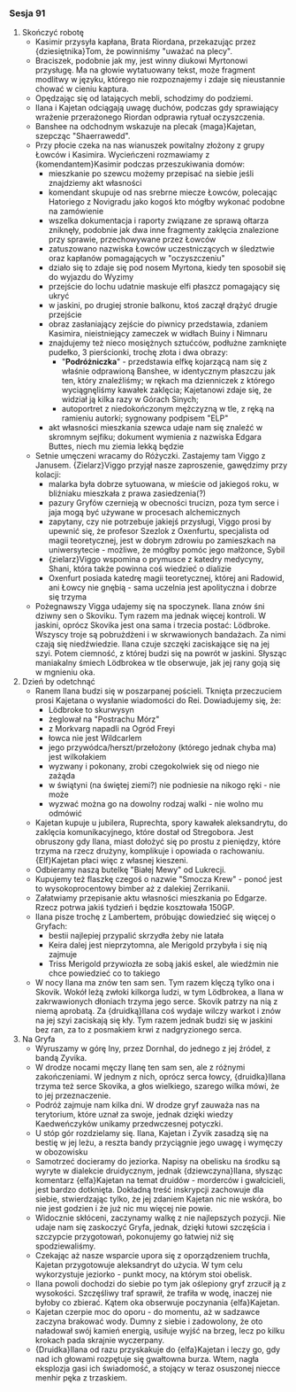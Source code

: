 ### Sesja 91
1. Skończyć robotę
    - Kasimir przysyła kapłana, Brata Riordana, przekazując przez {dziesiętnika}Tom, że powinniśmy "uważać na plecy".
    - Braciszek, podobnie jak my, jest winny diukowi Myrtonowi przysługę. Ma na głowie wytatuowany tekst, może fragment modlitwy w języku, którego nie rozpoznajemy i zdaje się nieustannie chować w cieniu kaptura.
    - Opędzając się od latających mebli, schodzimy do podziemi.
    - Ilana i Kajetan odciągają uwagę duchów, podczas gdy sprawiający wrażenie przerażonego Riordan odprawia rytuał oczyszczenia.
    - Banshee na odchodnym wskazuje na plecak {maga}Kajetan, szepcząc "Shaerrawedd".
    - Przy płocie czeka na nas wianuszek powitalny złożony z grupy Łowców i Kasimira. Wycieńczeni rozmawiamy z {komendantem}Kasimir podczas przeszukiwania domów:
        - mieszkanie po szewcu możemy przepisać na siebie jeśli znajdziemy akt własności
        - komendant skupuje od nas srebrne miecze Łowców, polecając Hatoriego z Novigradu jako kogoś kto mógłby wykonać podobne na zamówienie
        - wszelka dokumentacja i raporty związane ze sprawą ołtarza zniknęły, podobnie jak dwa inne fragmenty zaklęcia znalezione przy sprawie, przechowywane przez Łowców
        - zatuszowano nazwiska Łowców uczestniczących w śledztwie oraz kapłanów pomagających w "oczyszczeniu"
        - działo się to zdaje się pod nosem Myrtona, kiedy ten sposobił się do wyjazdu do Wyzimy
        - przejście do lochu udatnie maskuje elfi płaszcz pomagający się ukryć
        - w jaskini, po drugiej stronie balkonu, ktoś zaczął drążyć drugie przejście
        - obraz zasłaniający zejście do piwnicy przedstawia, zdaniem Kasimira, nieistniejący zameczek w widłach Buiny i Nimnaru
        - znajdujemy też nieco mosiężnych sztućców, podłużne zamknięte pudełko, 3 pierścionki, trochę złota i dwa obrazy:
            - "__Podróżniczka__" - przedstawia elfkę kojarzącą nam się z właśnie odprawioną Banshee, w identycznym płaszczu jak ten, który znaleźliśmy; w rękach ma dzienniczek z którego wyciągnęliśmy kawałek zaklęcia; Kajetanowi zdaje się, że widział ją kilka razy w Górach Sinych; 
            - autoportret z niedokończonym mężczyzną w tle, z ręką na ramieniu autorki; sygnowany podpisem "ELP"
        - akt własności mieszkania szewca udaje nam się znaleźć w skromnym sejfiku; dokument wymienia z nazwiska Edgara Buttes, niech mu ziemia lekką będzie
    - Setnie umęczeni wracamy do Różyczki. Zastajemy tam Viggo z Janusem. {Zielarz}Viggo przyjął nasze zaproszenie, gawędzimy przy kolacji:
        - malarka była dobrze sytuowana, w mieście od jakiegoś roku, w bliźniaku mieszkała z prawa zasiedzenia(?)
        - pazury Gryfów czernieją w obecności trucizn, poza tym serce i jaja mogą być używane w procesach alchemicznych
        - zapytany, czy nie potrzebuje jakiejś przysługi, Viggo prosi by upewnić się, że profesor Szezlok z Oxenfurtu, specjalista od magii teoretycznej, jest w dobrym zdrowiu po zamieszkach na uniwersytecie - możliwe, że mógłby pomóc jego małżonce, Sybil
        - {zielarz}Viggo wspomina o prymusce z katedry medycyny, Shani, która także powinna coś wiedzieć o dializie
        - Oxenfurt posiada katedrę magii teoretycznej, której ani Radowid, ani Łowcy nie gnębią - sama uczelnia jest apolityczna i dobrze się trzyma
    - Pożegnawszy Vigga udajemy się na spoczynek. Ilana znów śni dziwny sen o Skoviku. Tym razem ma jednak więcej kontroli. W jaskini, oprócz Skovika jest ona sama i trzecia postać: Lödbroke. Wszyscy troje są pobrużdżeni i w skrwawionych bandażach. Za nimi czają się niedźwiedzie. Ilana czuje szczęki zaciskające się na jej szyi. Potem ciemność, z której budzi się na powrót w jaskini. Słysząc maniakalny śmiech Lödbrokea w tle obserwuje, jak jej rany goją się w mgnieniu oka.
2. Dzień by odetchnąć
    - Ranem Ilana budzi się w poszarpanej pościeli. Tknięta przeczuciem prosi Kajetana o wysłanie wiadomości do Rei. Dowiadujemy się, że:
        - Lödbroke to skurwysyn
        - żeglował na "Postrachu Mórz"
        - z Morkvarg napadli na Ogród Freyi
        - łowca nie jest Wildcarlem
        - jego przywódca/herszt/przełożony (którego jednak chyba ma) jest wilkołakiem
        - wyzwany i pokonany, zrobi czegokolwiek się od niego nie zażąda
        - w świątyni (na świętej ziemi?) nie podniesie na nikogo ręki - nie może
        - wyzwać można go na dowolny rodzaj walki - nie wolno mu odmówić
    - Kajetan kupuje u jubilera, Ruprechta, spory kawałek aleksandrytu, do zaklęcia komunikacyjnego, które dostał od Stregobora. Jest obruszony gdy Ilana, miast dołożyć się po prostu z pieniędzy, które trzyma na rzecz drużyny, komplikuje i opowiada o rachowaniu. {Elf}Kajetan płaci więc z własnej kieszeni.
    - Odbieramy naszą butelkę "Białej Mewy" od Lukrecji.
    - Kupujemy też flaszkę czegoś o nazwie "Smocza Krew" - ponoć jest to wysokoprocentowy bimber aż z dalekiej Zerrikanii.
    - Załatwiamy przepisanie aktu własności mieszkania po Edgarze. Rzecz potrwa jakiś tydzień i będzie kosztowała 150GP.
    - Ilana pisze trochę z Lambertem, próbując dowiedzieć się więcej o Gryfach:
        - bestii najlepiej przypalić skrzydła żeby nie latała
        - Keira dalej jest nieprzytomna, ale Merigold przybyła i się nią zajmuje
        - Triss Merigold przywiozła ze sobą jakiś eskel, ale wiedźmin nie chce powiedzieć co to takiego
    - W nocy Ilana ma znów ten sam sen. Tym razem klęczą tylko ona i Skovik. Wokół leżą zwłoki kilkorga ludzi, w tym Lödbrokea, a Ilana w zakrwawionych dłoniach trzyma jego serce. Skovik patrzy na nią z niemą aprobatą. Za {druidką}Ilana coś wydaje wilczy warkot i znów na jej szyi zaciskają się kły. Tym razem jednak budzi się w jaskini bez ran, za to z posmakiem krwi z nadgryzionego serca.
3. Na Gryfa
    - Wyruszamy w górę Iny, przez Dornhal, do jednego z jej źródeł, z bandą Zyvika.
    - W drodze nocami męczy Ilanę ten sam sen, ale z różnymi zakończeniami. W jednym z nich, oprócz serca łowcy, {druidka}Ilana trzyma też serce Skovika, a głos wielkiego, szarego wilka mówi, że to jej przeznaczenie.
    - Podróż zajmuje nam kilka dni. W drodze gryf zauważa nas na terytorium, które uznał za swoje, jednak dzięki wiedzy Kaedweńczyków unikamy przedwczesnej potyczki.
    - U stóp gór rozdzielamy się. Ilana, Kajetan i Zyvik zasadzą się na bestię w jej leżu, a reszta bandy przyciągnie jego uwagę i wymęczy w obozowisku
    - Samotrzeć docieramy do jeziorka. Napisy na obelisku na środku są wyryte w dialekcie druidycznym, jednak {dziewczyna}Ilana, słysząc komentarz {elfa}Kajetan na temat druidów - morderców i gwałcicieli, jest bardzo dotknięta. Dokładną treść inskrypcji zachowuje dla siebie, stwierdzając tylko, że jej zdaniem Kajetan nic nie wskóra, bo nie jest godzien i że już nic mu więcej nie powie.
    - Widocznie skłóceni, zaczynamy walkę z nie najlepszych pozycji. Nie udaje nam się zaskoczyć Gryfa, jednak, dzięki łutowi szczęścia i szczypcie przygotowań, pokonujemy go łatwiej niż się spodziewaliśmy.
    - Czekając aż nasze wsparcie upora się z oporządzeniem truchła, Kajetan przygotowuje aleksandryt do użycia. W tym celu wykorzystuje jeziorko - punkt mocy, na którym stoi obelisk.
    - Ilana powoli dochodzi do siebie po tym jak oślepiony gryf zrzucił ją z wysokości. Szczęśliwy traf sprawił, że trafiła w wodę, inaczej nie byłoby co zbierać. Kątem oka obserwuje poczynania {elfa}Kajetan.
    - Kajetan czerpie moc do oporu - do momentu, aż w sadzawce zaczyna brakować wody. Dumny z siebie i zadowolony, że oto naładował swój kamień energią, usiłuje wyjść na brzeg, lecz po kilku krokach pada skrajnie wyczerpany.
    - {Druidka}Ilana od razu przyskakuje do {elfa}Kajetan i leczy go, gdy nad ich głowami rozpętuje się gwałtowna burza. Wtem, nagła eksplozja gasi ich świadomość, a stojący w teraz osuszonej niecce menhir pęka z trzaskiem.
